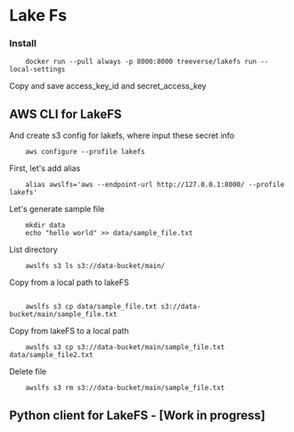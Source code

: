 # Lake Fs

### Install
```
    docker run --pull always -p 8000:8000 treeverse/lakefs run --local-settings
```
Copy and save access_key_id and secret_access_key


## AWS CLI for LakeFS
And create s3 config for lakefs, where input these secret info

```
    aws configure --profile lakefs
```

First, let's add alias
```
    alias awslfs='aws --endpoint-url http://127.0.0.1:8000/ --profile lakefs'
```

Let's generate sample file
``` 
    mkdir data
    echo "hello world" >> data/sample_file.txt
```

List directory
```
    awslfs s3 ls s3://data-bucket/main/          
```

Copy from a local path to lakeFS
```
    
    awslfs s3 cp data/sample_file.txt s3://data-bucket/main/sample_file.txt
```

Copy from lakeFS to a local path
```
    awslfs s3 cp s3://data-bucket/main/sample_file.txt data/sample_file2.txt
```

Delete file
```
    awslfs s3 rm s3://data-bucket/main/sample_file.txt
```

## Python client for LakeFS - [Work in progress]

